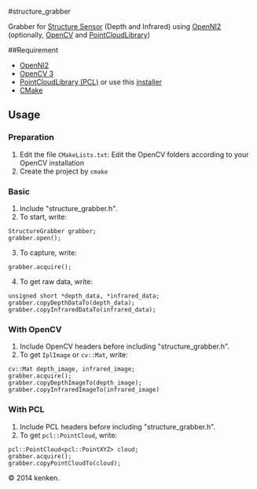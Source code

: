 #structure_grabber

Grabber for [Structure Sensor](http://structure.io/) (Depth and Infrared) using [OpenNI2](http://structure.io/openni) (optionally, [OpenCV](http://opencv.org/) and [PointCloudLibrary](http://pointclouds.org/))

##Requirement

* [OpenNI2](http://structure.io/openni)
* [OpenCV 3](http://opencv.org/)
* [PointCloudLibrary (PCL)](http://pointclouds.org/) or use this [installer](http://unanancyowen.com/?p=1255&lang=en)
* [CMake](http://www.cmake.org/)

## Usage

### Preparation

1. Edit the file `CMakeLists.txt`: Edit the OpenCV folders according to your OpenCV installation
2. Create the project by `cmake`

### Basic

1. Include "structure_grabber.h".
2. To start, write:
```
StructureGrabber grabber;
grabber.open();
```
3. To capture, write:
```
grabber.acquire();
```
4. To get raw data, write:
```
unsigned short *depth_data, *infrared_data;
grabber.copyDepthDataTo(depth_data);
grabber.copyInfraredDataTo(infrared_data);
```

### With OpenCV

1. Include OpenCV headers before including "structure_grabber.h".
2. To get `IplImage` or `cv::Mat`, write:
```
cv::Mat depth_image, infrared_image;
grabber.acquire();
grabber.copyDepthImageTo(depth_image);
grabber.copyInfraredImageTo(infrared_image)
```

### With PCL

1. Include PCL headers before including "structure_grabber.h".
2. To get `pcl::PointCloud`, write:
```
pcl::PointCloud<pcl::PointXYZ> cloud;
grabber.acquire();
grabber.copyPointCloudTo(cloud);
```


&copy; 2014 kenken.
